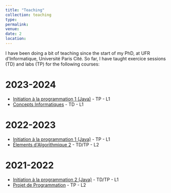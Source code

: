 ```yaml
---
title: "Teaching"
collection: teaching
type: 
permalink:
venue: 
date: 2
location: 
---
```


I have been doing a bit of teaching since the start of my PhD, at UFR d'Informatique, Université Paris Cité. So far, I have taught exercice sessions (TD) and labs (TP) for the following courses:

2023-2024
===

* [Initiation à la programmation 1 (Java)](https://moodle.u-paris.fr/course/view.php?id=1620) - TP - L1
* [Concepts Informatiques](https://moodle.u-paris.fr/course/view.php?id=1625) - TD - L1

2022-2023
===

* [Initiation à la programmation 1 (Java)](https://moodle.u-paris.fr/course/view.php?id=1620) - TP - L1
* [Élements d'Algorithmique 2](https://moodle.u-paris.fr/course/view.php?id=1637) - TD/TP - L2


2021-2022
===

* [Initiation à la programmation 2 (Java)](https://moodle.u-paris.fr/course/view.php?id=1621) - TD/TP - L1
* [Projet de Programmation](https://moodle.u-paris.fr/course/view.php?id=1639) - TP - L2
